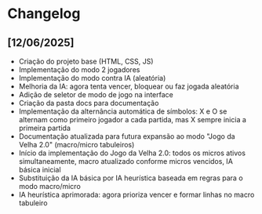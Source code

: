 # Changelog

## [12/06/2025]
- Criação do projeto base (HTML, CSS, JS)
- Implementação do modo 2 jogadores
- Implementação do modo contra IA (aleatória)
- Melhoria da IA: agora tenta vencer, bloquear ou faz jogada aleatória
- Adição de seletor de modo de jogo na interface
- Criação da pasta docs para documentação
- Implementação da alternância automática de símbolos: X e O se alternam como primeiro jogador a cada partida, mas X sempre inicia a primeira partida
- Documentação atualizada para futura expansão ao modo "Jogo da Velha 2.0" (macro/micro tabuleiros)
- Início da implementação do Jogo da Velha 2.0: todos os micros ativos simultaneamente, macro atualizado conforme micros vencidos, IA básica inicial
- Substituição da IA básica por IA heurística baseada em regras para o modo macro/micro
- IA heurística aprimorada: agora prioriza vencer e formar linhas no macro tabuleiro
